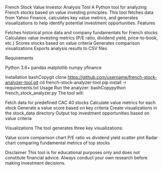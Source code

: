 French Stock Value Investor Analysis Tool
A Python tool for analyzing French stocks based on value investing principles. This tool fetches data from Yahoo Finance, calculates key value metrics, and generates visualizations to help identify potential investment opportunities.
Features

Fetches historical price data and company fundamentals for French stocks
Calculates value investing metrics (P/E ratio, dividend yield, price-to-book, etc.)
Scores stocks based on value criteria
Generates comparison visualizations
Exports analysis results to CSV files

Requirements

Python 3.6+
pandas
matplotlib
numpy
yfinance

Installation
bashCopygit clone https://github.com/username/french-stock-analyzer-tool.git
cd french-stock-analyzer-tool
pip install -r requirements.txt
Usage
Run the analyzer:
bashCopypython french_stock_analyzer.py
The tool will:

Fetch data for predefined CAC 40 stocks
Calculate value metrics for each stock
Generate a value score based on key criteria
Create visualizations in the stock_data directory
Output top investment opportunities based on value criteria

Visualizations
The tool generates three key visualizations:

Value score comparison chart
P/E ratio vs dividend yield scatter plot
Radar chart comparing fundamental metrics of top stocks

Disclaimer
This tool is for educational purposes only and does not constitute financial advice. Always conduct your own research before making investment decisions.
